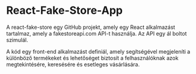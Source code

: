 # React-Fake-Store-App

A react-fake-store egy GitHub projekt, amely  egy React alkalmazást tartalmaz, amely a fakestoreapi.com API-t használja.
Az API egy ál boltot szimulál.

A kód egy front-end alkalmazást definiál, amely segítségével megjeleníti a különböző termékeket és lehetőséget biztosít a felhasználóknak azok megtekintésére, keresésére és esetleges vásárlására.
